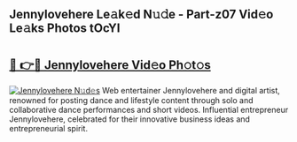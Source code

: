 ## Jennylovehere Le𝚊k𝚎d N𝚞𝚍e - Part-z07 Vid𝚎o Le𝚊ks Photos tOcYI

# <h2><a href="http://fbdv533.evod.top/?m=Jennylovehere">🔗 👉🔴 Jennylovehere Vid𝚎o Ph𝚘t𝚘s</a></h2>

[![Jennylovehere N𝚞d𝚎s](https://i.imgur.com/8V9OHl7.gif)](http://fbdv533.evod.top/?m=Jennylovehere)
Web entertainer Jennylovehere and digital artist, renowned for posting dance and lifestyle content through solo and collaborative dance performances and short videos. Influential entrepreneur Jennylovehere, celebrated for their innovative business ideas and entrepreneurial spirit. 
